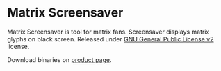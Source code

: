 Matrix Screensaver
==================

Matrix Screensaver is tool for matrix fans. Screensaver displays matrix glyphs on black screen. Released under [GNU General Public License v2](http://www.gnu.org/licenses/) license.

Download binaries on [product page](http://www.henrypp.org/product/matrix).